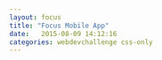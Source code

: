 ```yaml
---
layout: focus
title: "Focus Mobile App"
date:   2015-08-09 14:12:16
categories: webdevchallenge css-only
---
```

